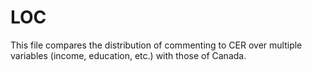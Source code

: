 # LOC
This file compares the distribution of commenting to CER over multiple variables (income, education, etc.) with those of Canada.
